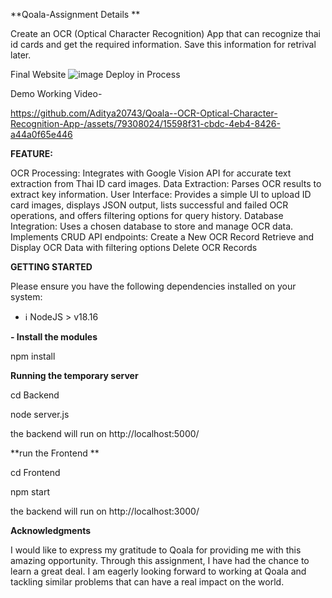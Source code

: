 **Qoala-Assignment Details **

Create an OCR (Optical Character Recognition) App that can recognize thai id cards and get the required information. Save this information for retrival later.

Final Website
![image](https://github.com/Aditya20743/Qoala--OCR-Optical-Character-Recognition-App-/assets/79308024/bcb8e8cc-0300-4c01-9980-825b1f8a9b01)
Deploy in Process

Demo Working Video-

https://github.com/Aditya20743/Qoala--OCR-Optical-Character-Recognition-App-/assets/79308024/15598f31-cbdc-4eb4-8426-a44a0f65e446




**FEATURE:**

OCR Processing: Integrates with Google Vision API for accurate text extraction from Thai ID card images.
Data Extraction: Parses OCR results to extract key information.
User Interface: Provides a simple UI to upload ID card images, displays JSON output, lists successful and failed OCR operations, and offers filtering options for query history.
Database Integration: Uses a chosen database to store and manage OCR data. Implements CRUD API endpoints:
Create a New OCR Record
Retrieve and Display OCR Data with filtering options
Delete OCR Records


**GETTING STARTED**

Please ensure you have the following dependencies installed on your system:

- ℹ️ NodeJS > v18.16

**- Install the modules**

npm install


**Running the temporary server**

cd Backend

node server.js

the backend will run on http://localhost:5000/

**run the Frontend **

cd Frontend

npm start

the backend will run on http://localhost:3000/





**Acknowledgments**

I would like to express my gratitude to Qoala for providing me with this amazing opportunity. Through this assignment, I have had the chance to learn a great deal. I am eagerly looking forward to working at Qoala and tackling similar problems that can have a real impact on the world.
